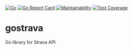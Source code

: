 [![Go](https://github.com/qba73/gostrava/actions/workflows/go.yml/badge.svg)](https://github.com/qba73/gostrava/actions/workflows/go.yml)
[![Go Report Card](https://goreportcard.com/badge/github.com/qba73/gostrava)](https://goreportcard.com/report/github.com/qba73/gostrava)
[![Maintainability](https://api.codeclimate.com/v1/badges/168e2b8c9e8723b66202/maintainability)](https://codeclimate.com/github/qba73/gostrava/maintainability)
[![Test Coverage](https://api.codeclimate.com/v1/badges/168e2b8c9e8723b66202/test_coverage)](https://codeclimate.com/github/qba73/gostrava/test_coverage)

# gostrava

Go library for Strava API
